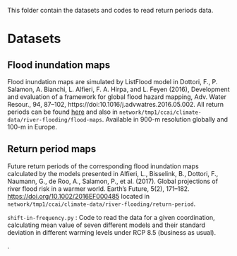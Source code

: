 This folder contain the datasets and codes to read return periods data.

# Datasets

## Flood inundation maps

Flood inundation maps are simulated by ListFlood model in Dottori, F., P. Salamon, A. Bianchi, L. Alfieri, F. A. Hirpa, and L. Feyen (2016), Development and evaluation of a framework for global flood hazard mapping, Adv. Water Resour., 94, 87–102, https://doi:10.1016/j.advwatres.2016.05.002. All return periods can be found [here](https://data.jrc.ec.europa.eu/collection/floods) and also in `network/tmp1/ccai/climate-data/river-flooding/flood-maps`. Available in 900-m resolution globally and 100-m in Europe.

## Return period maps

Future return periods of the corresponding flood inundation maps calculated by the models presented in Alfieri, L., Bisselink, B., Dottori, F., Naumann, G., de Roo, A., Salamon, P., et al. (2017). Global projections of river flood risk in a warmer world.
Earth’s Future, 5(2), 171–182. https://doi.org/10.1002/2016EF000485 located in `network/tmp1/ccai/climate-data/river-flooding/return-period`.

`shift-in-frequency.py` : Code to read the data for a given coordination, calculating mean value of seven different models and their standard deviation in different warming levels under RCP 8.5 (business as usual). 




.
